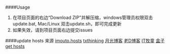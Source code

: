 ﻿####Usage
1. 在项目页面的右边“Download ZIP”并解压缩，windows管理员权限双击update.bat, Mac/Linux 双击update.sh，即可完成更新
2. 如果失效，请到项目页面右边提交issues

####update
hosts 来源 [imouto.hosts](https://github.com/zxdrive/imouto.host)
[txthinking](https://github.com/txthinking/google-hosts.git)
[月光博客](http://blog.sina.com.cn/s/blog_591839200102v44p.html?tj=1)
[老D博客](http://laod.cn/black-technology/hosts.html)
[IT牧童](http://itmutong.com/itbaike/%E6%9C%80%E6%96%B0%E4%BF%AE%E6%94%B9hosts%E4%B8%8A%E8%B0%B7%E6%AD%8C/)
[盒子](http://www.360kb.com/kb/2_122.html)
[get hosts](http://serve.netsh.org/pub/gethosts.php)